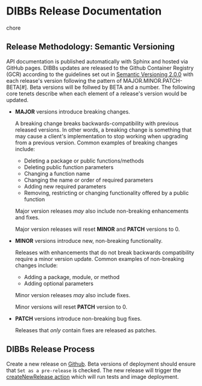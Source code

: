 # DIBBs Release Documentation

chore

## Release Methodology: Semantic Versioning

API documentation is published automatically with Sphinx and hosted via GitHub pages. DIBBs updates are released to the Github Container Registry (GCR) according to the guidelines set out in [Semantic Versioning 2.0.0](https://semver.org/) with each release's version following the pattern of MAJOR.MINOR.PATCH-BETA[#]. Beta versions will be follwed by BETA and a number. The following core tenets describe when each element of a release's version would be updated.

- **MAJOR** versions introduce breaking changes.

  A breaking change breaks backwards-compatibility with previous released versions. In other words, a breaking change is something that may cause a client's implementation to stop working when upgrading from a previous version. Common examples of breaking changes include:

  - Deleting a package or public functions/methods
  - Deleting public function parameters
  - Changing a function name
  - Changing the name or order of required parameters
  - Adding new required parameters
  - Removing, restricting or changing functionality offered by a public function

  Major version releases _may_ also include non-breaking enhancements and fixes.

  Major version releases will reset **MINOR** and **PATCH** versions to 0.

- **MINOR** versions introduce new, non-breaking functionality.

  Releases with enhancements that do not break backwards compatibility require a minor version update. Common examples of non-breaking changes include:

  - Adding a package, module, or method
  - Adding optional parameters

  Minor version releases _may_ also include fixes.

  Minor versions will reset **PATCH** version to 0.

- **PATCH** versions introduce non-breaking bug fixes.

  Releases that _only_ contain fixes are released as patches.

## DIBBs Release Process

Create a new release on [Github](https://github.com/CDCgov/dibbs-ecr-viewer/releases/new). Beta versions of deployment should ensure that `Set as a pre-release` is checked. The new release will trigger the [createNewRelease action](https://github.com/CDCgov/dibbs-ecr-viewer/blob/main/.github/workflows/createNewRelease.yaml) which will run tests and image deployment.
